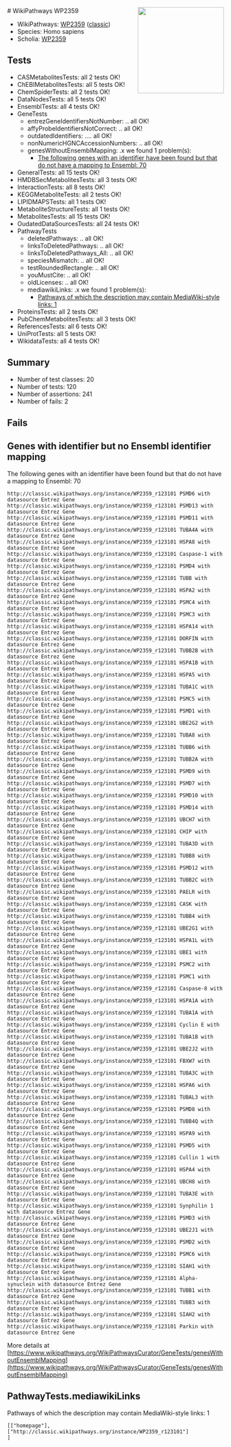 <img style="float: right; width: 200px" src="https://upload.wikimedia.org/wikipedia/commons/thumb/8/83/Wplogo_with_text_500.png/640px-Wplogo_with_text_500.png" />
# WikiPathways WP2359

* WikiPathways: [WP2359](https://wikipathways.org/pathways/WP2359) ([classic](https://classic.wikipathways.org/instance/WP2359))
* Species: Homo sapiens
* Scholia: [WP2359](https://scholia.toolforge.org/wikipathways/WP2359)
## Tests
* CASMetabolitesTests: all 2 tests OK!
* ChEBIMetabolitesTests: all 5 tests OK!
* ChemSpiderTests: all 2 tests OK!
* DataNodesTests: all 5 tests OK!
* EnsemblTests: all 4 tests OK!
* GeneTests
    * entrezGeneIdentifiersNotNumber: .. all OK!
    * affyProbeIdentifiersNotCorrect: .. all OK!
    * outdatedIdentifiers: .... all OK!
    * nonNumericHGNCAccessionNumbers: .. all OK!
    * genesWithoutEnsemblMapping: .x we found 1 problem(s):
        * [The following genes with an identifier have been found but that do not have a mapping to Ensembl: 70](#c4e543c7)
* GeneralTests: all 15 tests OK!
* HMDBSecMetabolitesTests: all 3 tests OK!
* InteractionTests: all 8 tests OK!
* KEGGMetaboliteTests: all 2 tests OK!
* LIPIDMAPSTests: all 1 tests OK!
* MetaboliteStructureTests: all 1 tests OK!
* MetabolitesTests: all 15 tests OK!
* OudatedDataSourcesTests: all 24 tests OK!
* PathwayTests
    * deletedPathways: .. all OK!
    * linksToDeletedPathways: .. all OK!
    * linksToDeletedPathways_All: .. all OK!
    * speciesMismatch: .. all OK!
    * testRoundedRectangle: .. all OK!
    * youMustCite: .. all OK!
    * oldLicenses: .. all OK!
    * mediawikiLinks: .x we found 1 problem(s):
        * [Pathways of which the description may contain MediaWiki-style links: 1](#da69cf45)
* ProteinsTests: all 2 tests OK!
* PubChemMetabolitesTests: all 3 tests OK!
* ReferencesTests: all 6 tests OK!
* UniProtTests: all 5 tests OK!
* WikidataTests: all 4 tests OK!


## Summary

* Number of test classes: 20
* Number of tests: 120
* Number of assertions: 241
* Number of fails: 2

## Fails

<a name="c4e543c7" />

## Genes with identifier but no Ensembl identifier mapping

The following genes with an identifier have been found but that do not have a mapping to Ensembl: 70
```
http://classic.wikipathways.org/instance/WP2359_r123101 PSMD6 with datasource Entrez Gene
http://classic.wikipathways.org/instance/WP2359_r123101 PSMD13 with datasource Entrez Gene
http://classic.wikipathways.org/instance/WP2359_r123101 PSMD11 with datasource Entrez Gene
http://classic.wikipathways.org/instance/WP2359_r123101 TUBA4A with datasource Entrez Gene
http://classic.wikipathways.org/instance/WP2359_r123101 HSPA8 with datasource Entrez Gene
http://classic.wikipathways.org/instance/WP2359_r123101 Caspase-1 with datasource Entrez Gene
http://classic.wikipathways.org/instance/WP2359_r123101 PSMD4 with datasource Entrez Gene
http://classic.wikipathways.org/instance/WP2359_r123101 TUBB with datasource Entrez Gene
http://classic.wikipathways.org/instance/WP2359_r123101 HSPA2 with datasource Entrez Gene
http://classic.wikipathways.org/instance/WP2359_r123101 PSMC4 with datasource Entrez Gene
http://classic.wikipathways.org/instance/WP2359_r123101 PSMC3 with datasource Entrez Gene
http://classic.wikipathways.org/instance/WP2359_r123101 HSPA14 with datasource Entrez Gene
http://classic.wikipathways.org/instance/WP2359_r123101 DORFIN with datasource Entrez Gene
http://classic.wikipathways.org/instance/WP2359_r123101 TUBB2B with datasource Entrez Gene
http://classic.wikipathways.org/instance/WP2359_r123101 HSPA1B with datasource Entrez Gene
http://classic.wikipathways.org/instance/WP2359_r123101 HSPA5 with datasource Entrez Gene
http://classic.wikipathways.org/instance/WP2359_r123101 TUBA1C with datasource Entrez Gene
http://classic.wikipathways.org/instance/WP2359_r123101 PSMC5 with datasource Entrez Gene
http://classic.wikipathways.org/instance/WP2359_r123101 PSMD1 with datasource Entrez Gene
http://classic.wikipathways.org/instance/WP2359_r123101 UBE2G2 with datasource Entrez Gene
http://classic.wikipathways.org/instance/WP2359_r123101 TUBA8 with datasource Entrez Gene
http://classic.wikipathways.org/instance/WP2359_r123101 TUBB6 with datasource Entrez Gene
http://classic.wikipathways.org/instance/WP2359_r123101 TUBB2A with datasource Entrez Gene
http://classic.wikipathways.org/instance/WP2359_r123101 PSMD9 with datasource Entrez Gene
http://classic.wikipathways.org/instance/WP2359_r123101 PSMD7 with datasource Entrez Gene
http://classic.wikipathways.org/instance/WP2359_r123101 PSMD10 with datasource Entrez Gene
http://classic.wikipathways.org/instance/WP2359_r123101 PSMD14 with datasource Entrez Gene
http://classic.wikipathways.org/instance/WP2359_r123101 UBCH7 with datasource Entrez Gene
http://classic.wikipathways.org/instance/WP2359_r123101 CHIP with datasource Entrez Gene
http://classic.wikipathways.org/instance/WP2359_r123101 TUBA3D with datasource Entrez Gene
http://classic.wikipathways.org/instance/WP2359_r123101 TUBB8 with datasource Entrez Gene
http://classic.wikipathways.org/instance/WP2359_r123101 PSMD12 with datasource Entrez Gene
http://classic.wikipathways.org/instance/WP2359_r123101 TUBB2C with datasource Entrez Gene
http://classic.wikipathways.org/instance/WP2359_r123101 PAELR with datasource Entrez Gene
http://classic.wikipathways.org/instance/WP2359_r123101 CASK with datasource Entrez Gene
http://classic.wikipathways.org/instance/WP2359_r123101 TUBB4 with datasource Entrez Gene
http://classic.wikipathways.org/instance/WP2359_r123101 UBE2G1 with datasource Entrez Gene
http://classic.wikipathways.org/instance/WP2359_r123101 HSPA1L with datasource Entrez Gene
http://classic.wikipathways.org/instance/WP2359_r123101 UBE1 with datasource Entrez Gene
http://classic.wikipathways.org/instance/WP2359_r123101 PSMC2 with datasource Entrez Gene
http://classic.wikipathways.org/instance/WP2359_r123101 PSMC1 with datasource Entrez Gene
http://classic.wikipathways.org/instance/WP2359_r123101 Caspase-8 with datasource Entrez Gene
http://classic.wikipathways.org/instance/WP2359_r123101 HSPA1A with datasource Entrez Gene
http://classic.wikipathways.org/instance/WP2359_r123101 TUBA1A with datasource Entrez Gene
http://classic.wikipathways.org/instance/WP2359_r123101 Cyclin E with datasource Entrez Gene
http://classic.wikipathways.org/instance/WP2359_r123101 TUBA1B with datasource Entrez Gene
http://classic.wikipathways.org/instance/WP2359_r123101 UBE2J2 with datasource Entrez Gene
http://classic.wikipathways.org/instance/WP2359_r123101 FBXW7 with datasource Entrez Gene
http://classic.wikipathways.org/instance/WP2359_r123101 TUBA3C with datasource Entrez Gene
http://classic.wikipathways.org/instance/WP2359_r123101 HSPA6 with datasource Entrez Gene
http://classic.wikipathways.org/instance/WP2359_r123101 TUBAL3 with datasource Entrez Gene
http://classic.wikipathways.org/instance/WP2359_r123101 PSMD8 with datasource Entrez Gene
http://classic.wikipathways.org/instance/WP2359_r123101 TUBB4Q with datasource Entrez Gene
http://classic.wikipathways.org/instance/WP2359_r123101 HSPA9 with datasource Entrez Gene
http://classic.wikipathways.org/instance/WP2359_r123101 PSMD5 with datasource Entrez Gene
http://classic.wikipathways.org/instance/WP2359_r123101 Cullin 1 with datasource Entrez Gene
http://classic.wikipathways.org/instance/WP2359_r123101 HSPA4 with datasource Entrez Gene
http://classic.wikipathways.org/instance/WP2359_r123101 UBCH8 with datasource Entrez Gene
http://classic.wikipathways.org/instance/WP2359_r123101 TUBA3E with datasource Entrez Gene
http://classic.wikipathways.org/instance/WP2359_r123101 Synphilin 1 with datasource Entrez Gene
http://classic.wikipathways.org/instance/WP2359_r123101 PSMD3 with datasource Entrez Gene
http://classic.wikipathways.org/instance/WP2359_r123101 UBE2J1 with datasource Entrez Gene
http://classic.wikipathways.org/instance/WP2359_r123101 PSMD2 with datasource Entrez Gene
http://classic.wikipathways.org/instance/WP2359_r123101 PSMC6 with datasource Entrez Gene
http://classic.wikipathways.org/instance/WP2359_r123101 SIAH1 with datasource Entrez Gene
http://classic.wikipathways.org/instance/WP2359_r123101 Alpha-synuclein with datasource Entrez Gene
http://classic.wikipathways.org/instance/WP2359_r123101 TUBB1 with datasource Entrez Gene
http://classic.wikipathways.org/instance/WP2359_r123101 TUBB3 with datasource Entrez Gene
http://classic.wikipathways.org/instance/WP2359_r123101 SIAH2 with datasource Entrez Gene
http://classic.wikipathways.org/instance/WP2359_r123101 Parkin with datasource Entrez Gene
```

More details at [https://www.wikipathways.org/WikiPathwaysCurator/GeneTests/genesWithoutEnsemblMapping](https://www.wikipathways.org/WikiPathwaysCurator/GeneTests/genesWithoutEnsemblMapping)

<a name="da69cf45" />

## PathwayTests.mediawikiLinks

Pathways of which the description may contain MediaWiki-style links: 1
```
[["homepage"],
["http://classic.wikipathways.org/instance/WP2359_r123101"]
]
```

